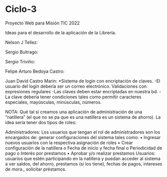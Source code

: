 # Ciclo-3
Proyecto Web para Misión TIC 2022




Ideas para el desarrollo de la aplicación de la Librería.

Nelson J Tellez:

Sergio Buitrago:

Sergio Triviño:

Felipe Arturo Bedoya Castro:
 
Juan David Castro Marin:
*Sistema de login con encriptación de claves.
-El usuario del login debería ser un correo electrónico. Validaciones con expresiones regulares
-Las claves deben estar encriptadas en nuestra bd.
-La clave debería tener condiciones tales como permitir caracteres especiales, mayúsculas, minúsculas, números. 

NOTA: 
Qué tal si creamos una aplicación de administración de una “natillera” (el que no se pa que es una natillera es un sistema de ahorro).
La idea sería tener dos tipos de roles:

Administradores:
Los usuarios que tengan el rol de administradores son los encargados de:
	generar configuraciones del sistema tales como:
•	Ingresar nuevos usuarios con la respectiva asignación de roles
•	Crear configuración de la natillera
o	Fecha de inicio y fecha final
o	Periodicidad de pago
o	Interés por prestamos
•	Aprobar y/o realizar prestamos
Usuarios: 
usuarios que estén participando en la natillera y puedan acceder al sistema a ver saldos, del ahorro, prestamos (si los tiene), fechas de pagos, intereses de mora., solicitar préstamos. 


